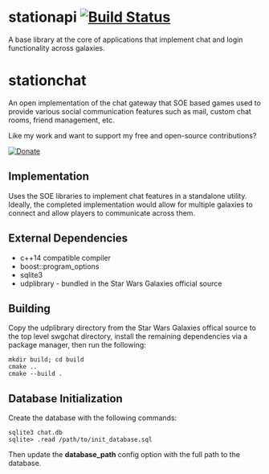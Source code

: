 # stationapi [![Build Status](https://travis-ci.com/apathyboy/swgchat.svg?token=FbjsTwsn9ctKssvZJqCa&branch=master)](https://travis-ci.com/apathyboy/stationapi) #

A base library at the core of applications that implement chat and login functionality across galaxies.

# stationchat

An open implementation of the chat gateway that SOE based games used to provide various social communication features such as mail, custom chat rooms, friend management, etc.

Like my work and want to support my free and open-source contributions? 

[![Donate](https://img.shields.io/badge/Donate-PayPal-green.svg)](https://www.paypal.com/cgi-bin/webscr?cmd=_s-xclick&hosted_button_id=8KCAU8HB9J7YU)

## Implementation ##

Uses the SOE libraries to implement chat features in a standalone utility. Ideally, the completed implementation would allow for multiple galaxies to connect and allow players to communicate across them.

## External Dependencies ##

* c++14 compatible compiler
* boost::program_options
* sqlite3
* udplibrary - bundled in the Star Wars Galaxies official source

## Building ##

Copy the udplibrary directory from the Star Wars Galaxies offical source to the top level swgchat directory, install the remaining dependencies via a package manager, then run the following:

    mkdir build; cd build
    cmake ..
    cmake --build .

## Database Initialization ##

Create the database with the following commands:

    sqlite3 chat.db
    sqlite> .read /path/to/init_database.sql

Then update the **database_path** config option with the full path to the database.
